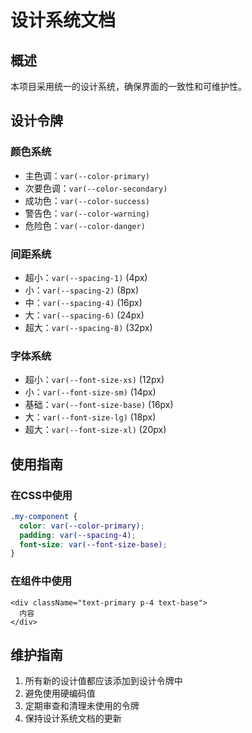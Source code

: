 # 设计系统文档

## 概述

本项目采用统一的设计系统，确保界面的一致性和可维护性。

## 设计令牌

### 颜色系统
- 主色调：`var(--color-primary)`
- 次要色调：`var(--color-secondary)`
- 成功色：`var(--color-success)`
- 警告色：`var(--color-warning)`
- 危险色：`var(--color-danger)`

### 间距系统
- 超小：`var(--spacing-1)` (4px)
- 小：`var(--spacing-2)` (8px)
- 中：`var(--spacing-4)` (16px)
- 大：`var(--spacing-6)` (24px)
- 超大：`var(--spacing-8)` (32px)

### 字体系统
- 超小：`var(--font-size-xs)` (12px)
- 小：`var(--font-size-sm)` (14px)
- 基础：`var(--font-size-base)` (16px)
- 大：`var(--font-size-lg)` (18px)
- 超大：`var(--font-size-xl)` (20px)

## 使用指南

### 在CSS中使用
```css
.my-component {
  color: var(--color-primary);
  padding: var(--spacing-4);
  font-size: var(--font-size-base);
}
```

### 在组件中使用
```tsx
<div className="text-primary p-4 text-base">
  内容
</div>
```

## 维护指南

1. 所有新的设计值都应该添加到设计令牌中
2. 避免使用硬编码值
3. 定期审查和清理未使用的令牌
4. 保持设计系统文档的更新
